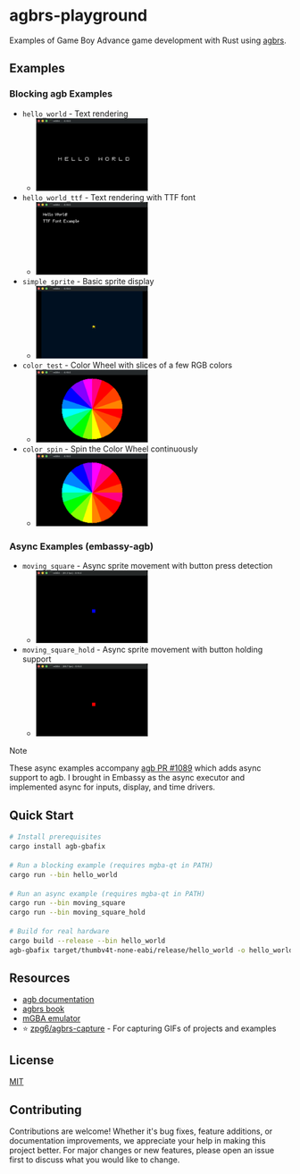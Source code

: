 # agbrs-playground

Examples of Game Boy Advance game development with Rust using [agbrs](https://agbrs.dev).

## Examples

### Blocking agb Examples

- `hello_world` - Text rendering
  - <img src="./docs/hello_world.gif" width=200 />
- `hello_world_ttf` - Text rendering with TTF font
  - <img src="./docs/hello_world_ttf.gif" width=200 />
- `simple_sprite` - Basic sprite display
  - <img src="./docs/simple_sprite.gif" width=200 />
- `color_test` - Color Wheel with slices of a few RGB colors
  - <img src="./docs/color_test.gif" width=200 />
- `color_spin` - Spin the Color Wheel continuously
  - <img src="./docs/color_spin.gif" width=200 />

### Async Examples (embassy-agb)

- `moving_square` - Async sprite movement with button press detection
  - <img src="./docs/moving_square.gif" width=200 />
- `moving_square_hold` - Async sprite movement with button holding support
  - <img src="./docs/moving_square_hold.gif" width=200 />

> [!NOTE]
> These async examples accompany [agb PR #1089](https://github.com/agbrs/agb/pull/1089) which adds async support to agb. I brought in Embassy as the async executor and implemented async for inputs, display, and time drivers.

## Quick Start

```sh
# Install prerequisites
cargo install agb-gbafix

# Run a blocking example (requires mgba-qt in PATH)
cargo run --bin hello_world

# Run an async example (requires mgba-qt in PATH)
cargo run --bin moving_square
cargo run --bin moving_square_hold

# Build for real hardware
cargo build --release --bin hello_world
agb-gbafix target/thumbv4t-none-eabi/release/hello_world -o hello_world.gba
```

## Resources

- [agb documentation](https://docs.rs/agb/latest/agb/)
- [agbrs book](https://agbrs.dev/book/)
- [mGBA emulator](https://mgba.io)
- ⭐️ [zpg6/agbrs-capture](https://github.com/zpg6/agbrs-capture) - For capturing GIFs of projects and examples

## License

[MIT](./LICENSE)

## Contributing

Contributions are welcome! Whether it's bug fixes, feature additions, or documentation improvements, we appreciate your help in making this project better. For major changes or new features, please open an issue first to discuss what you would like to change.
